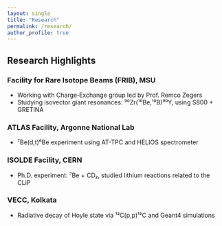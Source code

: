 ```yaml
---
layout: single
title: "Research"
permalink: /research/
author_profile: true
---
```


## Research Highlights

### Facility for Rare Isotope Beams (FRIB), MSU
- Working with Charge‑Exchange group led by Prof. Remco Zegers
- Studying isovector giant resonances: ⁹⁰Zr(¹⁰Be,¹⁰B)⁹⁰Y, using S800 + GRETINA

### ATLAS Facility, Argonne National Lab
- ⁷Be(d,t)⁶Be experiment using AT-TPC and HELIOS spectrometer

### ISOLDE Facility, CERN
- Ph.D. experiment: ⁷Be + CD₂, studied lithium reactions related to the CLiP

### VECC, Kolkata
- Radiative decay of Hoyle state via ¹²C(p,p)¹²C and Geant4 simulations
